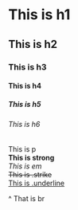 # This is h1
## This is h2
### This is h3
#### This is h4
##### This is h5
###### This is h6
This is p  
**This is strong**  
*This is em*  
~~This is .strike~~  
<ins>This is .underline</ins>  
  
^ That is br